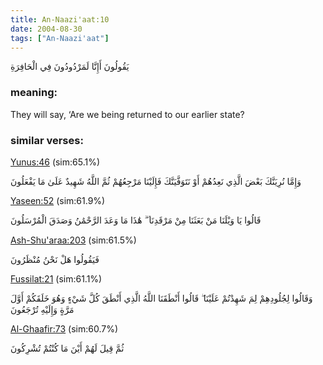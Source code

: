 ```yaml
---
title: An-Naazi'aat:10
date: 2004-08-30
tags: ["An-Naazi'aat"]
---
```

يَقُولُونَ أَإِنَّا لَمَرْدُودُونَ فِي الْحَافِرَةِ
### meaning: 
They will say, ‘Are we being returned to our earlier state?
### similar verses: 

[Yunus:46](/10/46) (sim:65.1%)

وَإِمَّا نُرِيَنَّكَ بَعْضَ الَّذِي نَعِدُهُمْ أَوْ نَتَوَفَّيَنَّكَ فَإِلَيْنَا مَرْجِعُهُمْ ثُمَّ اللَّهُ شَهِيدٌ عَلَىٰ مَا يَفْعَلُونَ

[Yaseen:52](/36/52) (sim:61.9%)

قَالُوا يَا وَيْلَنَا مَنْ بَعَثَنَا مِنْ مَرْقَدِنَا ۜ ۗ هَٰذَا مَا وَعَدَ الرَّحْمَٰنُ وَصَدَقَ الْمُرْسَلُونَ

[Ash-Shu'araa:203](/26/203) (sim:61.5%)

فَيَقُولُوا هَلْ نَحْنُ مُنْظَرُونَ

[Fussilat:21](/41/21) (sim:61.1%)

وَقَالُوا لِجُلُودِهِمْ لِمَ شَهِدْتُمْ عَلَيْنَا ۖ قَالُوا أَنْطَقَنَا اللَّهُ الَّذِي أَنْطَقَ كُلَّ شَيْءٍ وَهُوَ خَلَقَكُمْ أَوَّلَ مَرَّةٍ وَإِلَيْهِ تُرْجَعُونَ

[Al-Ghaafir:73](/40/73) (sim:60.7%)

ثُمَّ قِيلَ لَهُمْ أَيْنَ مَا كُنْتُمْ تُشْرِكُونَ
